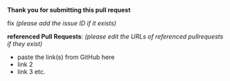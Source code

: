 **Thank you for submitting this pull request**

fix _(please add the issue ID if it exists)_

**referenced Pull Requests**: _(please edit the URLs of referenced pullrequests if they exist)_

- paste the link(s) from GitHub here
- link 2
- link 3 etc.
